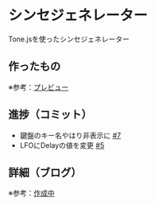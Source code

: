 # シンセジェネレーター

Tone.jsを使ったシンセジェネレーター

## 作ったもの

※参考：[プレビュー]()

## 進捗（コミット）

- 鍵盤のキー名やはり非表示に [#7](https://github.com/ryo-i/synth-generator/issues/7)
- LFOにDelayの値を変更  [#5](https://github.com/ryo-i/synth-generator/issues/5)

## 詳細（ブログ）

※参考：[作成中]()